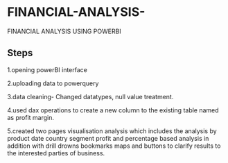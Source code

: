 # FINANCIAL-ANALYSIS-
FINANCIAL ANALYSIS USING POWERBI 

##  Steps
1.opening powerBI interface

2.uploading data to powerquery

3.data cleaning- Changed datatypes, null value treatment.

4.used dax operations to create a new column to the existing table named as profit margin.

5.created two pages visualisation analysis which includes the analysis by product date country segment profit and percentage based analysis in addition with drill drowns bookmarks maps and buttons to clarify results to the interested parties of business.
 
